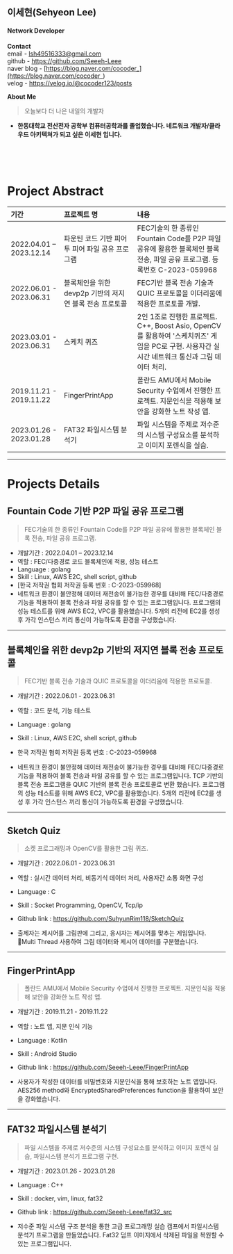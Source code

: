 ## 이세현(Sehyeon Lee)

#### Network Developer 

**Contact**  
email - lsh49516333@gmail.com <br>
github - https://github.com/Seeeh-Leee <br>
naver blog - [https://blog.naver.com/cocoder_](https://blog.naver.com/cocoder_) <br>
velog - https://velog.io/@cocoder123/posts <br>

**About Me**
> 오늘보다 더 나은 내일의 개발자
- **한동대학교 전산전자 공학부 컴퓨터공학과를 졸업했습니다. 네트워크 개발자/클라우드 아키텍쳐가 되고 싶은 이세현 입니다.**
  

<br><br><br>
# **Project Abstract**
| 기간 | 프로젝트 명 | 내용     |
|:----|:---------|:--------|
| 2022.04.01 – 2023.12.14 | 파운틴 코드 기반 피어 투 피어 파일 공유 프로그램 | FEC기술의 한 종류인 Fountain Code를 P2P 파일 공유에 활용한 블록체인 블록 전송, 파일 공유 프로그램. 등록번호 C-2023-059968|
| 2022.06.01 - 2023.06.31 | 블록체인을 위한 devp2p 기반의 저지연 블록 전송 프로토콜 | FEC기반 블록 전송 기술과 QUIC 프로토콜을 이더리움에 적용한 프로토콜 개발. |
| 2023.03.01 - 2023.06.31 | 스케치 퀴즈 | 2인 1조로 진행한 프로젝트. C++, Boost Asio, OpenCV를 활용하여 '스케치퀴즈' 게임을 PC로 구현. 사용자간 실시간 네트워크 통신과 그림 데이터 처리.|
| 2019.11.21 - 2019.11.22 | FingerPrintApp | 폴란드 AMU에서 Mobile Security 수업에서 진행한 프로젝트. 지문인식을 적용해 보안을 강화한 노트 작성 앱. |
| 2023.01.26 - 2023.01.28 | FAT32 파일시스템 분석기 | 파일 시스템을 주제로 저수준의 시스템 구성요소를 분석하고 이미지 포렌식을 실습. |



---

# **Projects Details**

## Fountain Code 기반 P2P 파일 공유 프로그램
> FEC기술의 한 종류인 Fountain Code를 P2P 파일 공유에 활용한 블록체인 블록 전송, 파일 공유 프로그램.

- 개발기간 : 2022.04.01 – 2023.12.14
- 역할 : FEC/다중경로 코드 블록체인에 적용, 성능 테스트
- Language : golang
- Skill : Linux, AWS E2C, shell script, github
- [한국 저작권 협회 저작권 등록 번호 : C-2023-059968]
- 네트워크 환경이 불안정해 데이터 재전송이 불가능한 경우를 대비해 FEC/다중경로 기능을 적용하여 블록 전송과 파일 공유를 할 수 있는 프로그램입니다. 프로그램의 성능 테스트를 위해 AWS EC2, VPC를 활용했습니다. 5개의 리전에 EC2를 생성 후 가각 인스턴스 끼리 통신이 가능하도록 환경을 구성했습니다.
---

## 블록체인을 위한 devp2p 기반의 저지연 블록 전송 프로토콜
> FEC기반 블록 전송 기술과 QUIC 프로토콜을 이더리움에 적용한 프로토콜.

- 개발기간 : 2022.06.01 - 2023.06.31
- 역할 : 코드 분석, 기능 테스트
- Language : golang
- Skill : Linux, AWS E2C, shell script, github
- 한국 저작권 협회 저작권 등록 번호 : C-2023-059968

- 네트워크 환경이 불안정해 데이터 재전송이 불가능한 경우를 대비해 FEC/다중경로 기능을 적용하여 블록 전송과 파일 공유를 할 수 있는 프로그램입니다. TCP 기반의 블록 전송 프로그램을 QUIC 기반의 블록 전송 프로토콜로 변환 했습니다. 프로그램의 성능 테스트를 위해 AWS EC2, VPC를 활용했습니다. 5개의 리전에 EC2를 생성 후 가각 인스턴스 끼리 통신이 가능하도록 환경을 구성했습니다.


---
## Sketch Quiz
> 소켓 프로그래밍과 OpenCV를 활용한 그림 퀴즈.

- 개발기간 : 2022.06.01 - 2023.06.31
- 역할 : 실시간 데이터 처리, 비동기식 데이터 처리, 사용자간 소통 화면 구성
- Language : C
- Skill : Socket Programming, OpenCV, Tcp/ip
- Github link : https://github.com/SuhyunRim118/SketchQuiz

- 출제자는 제시어를 그림판에 그리고, 응시자는 제시어를 맞추는 게임입니다. Multi Thread 사용하여 그림 데이터와 제시어 데이터를 구분했습니다.

---
## FingerPrintApp
> 폴란드 AMU에서 Mobile Security 수업에서 진행한 프로젝트. 지문인식을 적용해 보안을 강화한 노트 작성 앱.

- 개발기간 : 2019.11.21 - 2019.11.22
- 역할 : 노트 앱, 지문 인식 기능
- Language : Kotlin
- Skill : Android Studio
- Github link : https://github.com/Seeeh-Leee/FingerPrintApp

- 사용자가 작성한 데이터를 비밀번호와 지문인식을 통해 보호하는 노트 앱입니다. AES256 method와 EncryptedSharedPreferences function을 활용하여 보안을 강화했습니다.

---
## FAT32 파일시스템 분석기
> 파일 시스템을 주제로 저수준의 시스템 구성요소를 분석하고 이미지 포렌식 실습, 파일시스템 분석기 프로그램 구현.

- 개발기간 : 2023.01.26 - 2023.01.28
- Language : C++
- Skill : docker, vim, linux, fat32
- Github link : https://github.com/Seeeh-Leee/fat32_src

- 저수준 파일 시스템 구조 분석을 통한 고급 프로그래밍 실습 캠프에서 파일시스템 분석기 프로그램을 만들었습니다. Fat32 덤프 이미지에서 삭제된 파일을 복원할 수 있는 프로그램입니다.

